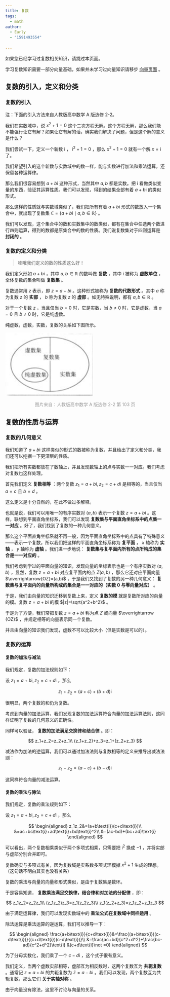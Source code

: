 ```yaml
---
title: 复数
tags:
  - math
author:
  - Early
  - "1591493554"

---
```


如果您已经学习过复数相关知识，请跳过本页面。

学习复数知识需要一部分向量基础，如果并未学习过向量知识请移步 [向量页面](../math/vector.md) 。

## 复数的引入，定义和分类

### 复数的引入

注：下面的引入方法来自人教版高中数学 A 版选修 2-2。

我们在实数域中，说 $x^2+1=0$ 这个二次方程无解。这个方程无解，那么我们能不能强行让它有解？如果让它有解的话，确实我们解决了问题，但是这个解的意义是什么？

我们尝试一下，定义一个新数 $\text{i}$ ， $\text{i}^2+1=0$ ，那么 $x^2+1=0$ 就有一个解 $x=\text{i}$ 了。

我们希望引入的这个新数与实数域中的数一样，能与实数进行加法和乘法运算，还保留各种运算律。

那么我们很容易想到 $a+b\text{i}$ 这种形式，当然其中 $a,b$ 都是实数。把 $\text{i}$ 看做类似变量的东西，验证其运算性质。我们可以发现，得到的结果全部有着 $a+b\text{i}$ 的类似形式。

那么这样的性质就与实数域类似了，我们把所有有着 $a+b\text{i}$ 形式的数放入一个集合中，就出现了复数集 $\mathbb{C}=\{a+b\text{i} \mid a,b\in \mathbb{R}\}$ 。

我们可以发现，这个集合中的数和实数集中的数类似，都有在集合中任选两个数进行四则运算，得到的数都是原集合中的数的性质。我们说复数集对于四则运算是 **封闭的** 。

### 复数的定义和分类

> 哇哦我们定义的数的性质这么好！

我们定义形如 $a+b\text{i}$ ，其中 $a,b\in \mathbb{R}$ 的数叫做 **复数** ，其中 $\text{i}$ 被称为 **虚数单位** ，全体复数的集合叫做 **复数集** 。

复数通常用 $z$ 表示，即 $z=a+b\text{i}$ 。这种形式被称为 **复数的代数形式** 。其中 $a$ 称为复数 $z$ 的 **实部** ， $b$ 称为复数 $z$ 的 **虚部** 。如无特殊说明，都有 $a,b\in \mathbb{R}$ 。

对于一个复数 $z$ ，当且仅当 $b=0$ 时，它是实数，当 $b\not = 0$ 时，它是虚数，当 $a=0$ 且 $b\not = 0$ 时，它是纯虚数。

纯虚数，虚数，实数，复数的关系如下图所示。

![](./images/complex-1.png)

<div style='text-align: center; color: #999'>图片来自：人教版高中数学 A 
版选修 2-2 第 103 页</div>

## 复数的性质与运算

### 复数的几何意义

我们知道了 $a+b\text{i}$ 这样类似的形式的数被称为复数，并且给出了定义和分类，我们还可以挖掘一下更深层的性质。

我们把所有实数都放在了数轴上，并且发现数轴上的点与实数一一对应。我们考虑对复数也这样处理。

首先我们定义 **复数相等** ：两个复数 $z_1=a+b\text{i},z_2=c+d\text{i}$ 是相等的，当且仅当 $a=c$ 且 $b=d$ 。

这么定义是十分自然的，在此不做过多解释。

也就是说，我们可以用唯一的有序实数对 $(a,b)$ 表示一个复数 $z=a+b\text{i}$ 。这样，联想到平面直角坐标系，我们可以发现 **复数集与平面直角坐标系中的点集一一对应** 。好了，我们找到了复数的一种几何意义。

那么这个平面直角坐标系就不再一般，因为平面直角坐标系中的点具有了特殊意义——表示一个复数，所以我们把这样的平面直角坐标系称为 **复平面** ， $x$ 轴称为 **实轴** ， $y$ 轴称为 **虚轴** 。我们进一步地说： **复数集与复平面内所有的点所构成的集合是一一对应的** 。

我们考虑到学过的平面向量的知识，发现向量的坐标表示也是一个有序实数对 $(a,b)$ ，显然，复数 $z=a+b\text{i}$ 对应复平面内的点 $Z(a,b)$ ，那么它还对应平面向量 $\overrightarrow{OZ}=(a,b)$ ，于是我们又找到了复数的另一种几何意义： **复数集与复平面内的向量所构成的集合是一一对应的（实数 $0$ 与零向量对应）** 。

于是，我们由向量的知识迁移到复数上来，定义 **复数的模** 就是复数所对应的向量的模。复数 $z=a+b\text{i}$ 的模 $|z|=\sqrt{a^2+b^2}$ 。

于是为了方便，我们常把复数 $z=a+b\text{i}$ 称为点 $Z$ 或向量 $\overrightarrow {OZ}$ ，并规定相等的向量表示同一个复数。

并且由向量的知识我们发现，虚数不可以比较大小（但是实数是可以的）。

### 复数的运算

#### 复数的加法与减法

我们规定，复数的加法规则如下：

设 $z_1=a+b\text{i},z_2=c+d\text{i}$ ，那么

$$
z_1+z_2=(a+c)+(b+d)\text{i}
$$

很明显，两个复数的和仍为复数。

考虑到向量的加法运算，我们发现复数的加法运算符合向量的加法运算法则，这同样证明了复数的几何意义的正确性。

同样可以验证， **复数的加法满足交换律和结合律** 。即：

$$
z_1+z_2=z_2+z_1\\
(z_1+z_2)+z_3=z_1+(z_2+z_3)
$$

减法作为加法的逆运算，我们可以通过加法法则与复数相等的定义来推导出减法法则：

$$
z_1-z_2=(a-c)+(b-d)\text{i}
$$

这同样符合向量的减法运算。

#### 复数的乘法与除法

我们规定，复数的乘法规则如下：

设 $z_1=a+b\text{i},z_2=c+d\text{i}$ ，那么

$$
\begin{aligned}
z_1z_2&=(a+b\text{i})(c+d\text{i})\\
&=ac+bc\text{i}+ad\text{i}+bd\text{i}^2\\
&=(ac-bd)+(bc+ad)\text{i}
\end{aligned}
$$

可以看出，两个复数相乘类似于两个多项式相乘，只需要把 $\text{i}^2$ 换成 $-1$ ，并将实部与虚部分别合并即可。

复数确实与多项式有关，因为复数域是实系数多项式环模掉 $x^2+1$ 生成的理想。（这句话不明白其实也没有关系）

复数的乘法与向量的向量积形式类似，是由于复数集是数环。

于是容易知道， **复数乘法满足交换律，结合律和对加法的分配律** ，即：

$$
z_1z_2=z_2z_1\\
(z_1z_2)z_3=z_1(z_2z_3)\\
z_1(z_2+z_3)=z_1z_2+z_1z_3
$$

由于满足运算律，我们可以发现实数域中的 **乘法公式在复数域中同样适用** 。

除法运算是乘法运算的逆运算，我们可以推导一下：

$$
\begin{aligned}
\frac{a+b\text{i}}{c+d\text{i}}&=\frac{(a+b\text{i})(c-d\text{i})}{(c+d\text{i})(c-d\text{i})}\\
&=\frac{ac+bd}{c^2+d^2}+\frac{bc-ad}{c^2+d^2}\text{i} &(c+d\text{i}\not =0)
\end{aligned}
$$

为了分母实数化，我们乘了一个 $c-d\text{i}$ ，这个式子很有意义。

我们定义，当两个虚数实部相等，虚部互为相反数时，这两个复数互为 **共轭复数** 。通常记 $z=a+b\text{i}$ 的共轭复数为 $\bar z=a-b\text{i}$ 。我们可以发现，两个复数互为共轭复数，那么它们 **关于实轴对称** 。

由于向量没有除法，这里不讨论与向量的关系。
